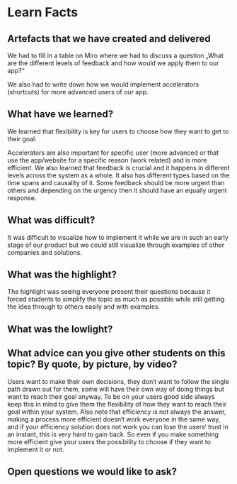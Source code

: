 # Learn Facts

## Artefacts that we have created and delivered

We had to fill in a table on Miro where we had to discuss a question „What are the different levels of feedback and how would we apply them to our app?“

We also had to write down how we would implement accelerators (shortcuts) for more advanced users of our app.

## What have we learned?

We learned that flexibility is key for users to choose how they want to get to their goal. 

Accelerators are also important for specific user (more advanced or that use the app/website for a specific reason (work related) and is more efficient. We also learned that feedback is crucial and it happens in different levels across the system as a whole. It also has different types based on the time spans and causality of it. Some feedback should be more urgent than others and depending on the urgency then it should have an equally urgent response.

## What was difficult?

It was difficult to visualize how to implement it while we are in such an early stage of our product but we could still visualize through examples of other companies and solutions.

## What was the highlight?

The highlight was seeing everyone present their questions because it forced students to simplify the topic as much as possible while still getting the idea through to others easily and with examples.

## What was the lowlight?

## What advice can you give other students on this topic? By quote, by picture, by video?

Users want to make their own decisions, they don‘t want to follow the single path drawn out for them, some will have their own way of doing things but want to reach their goal anyway. To be on your users good side always keep this in mind to give them the flexibility of how they want to reach their goal within your system. Also note that efficiency is not always the answer, making a process more efficient doesn‘t work everyone in the same way, and if your efficiency solution does not work you can lose the users‘ trust in an instant, this is very hard to gain back. So even if you make something more efficient give your users the possibility to choose if they want to implement it or not.

## Open questions we would like to ask?